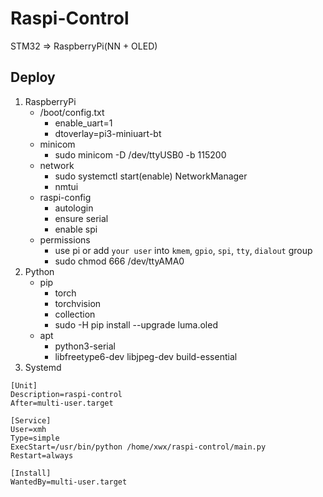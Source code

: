 # Raspi-Control
STM32 => RaspberryPi(NN + OLED)

## Deploy
1. RaspberryPi
    - /boot/config.txt
        - enable_uart=1 
        - dtoverlay=pi3-miniuart-bt
    - minicom
        - sudo minicom -D /dev/ttyUSB0 -b 115200
    - network
        - sudo systemctl start(enable) NetworkManager
        - nmtui
    - raspi-config
        - autologin
        - ensure serial
        - enable spi
    - permissions
        - use pi or add `your user` into `kmem`, `gpio`, `spi`, `tty`, `dialout` group
        - sudo chmod 666 /dev/ttyAMA0
2. Python
    - pip
        - torch
        - torchvision
        - collection
        - sudo -H pip install --upgrade luma.oled
    - apt
        - python3-serial
        - libfreetype6-dev libjpeg-dev build-essential
3. Systemd
```
[Unit]
Description=raspi-control
After=multi-user.target

[Service]
User=xmh
Type=simple
ExecStart=/usr/bin/python /home/xwx/raspi-control/main.py
Restart=always

[Install]
WantedBy=multi-user.target
```
